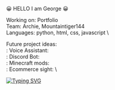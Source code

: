 😀 HELLO I am George 😀

Working on: Portfolio \
Team: Archie, Mountaintiger144 \
Languages: python, html, css, javascript \

Future project ideas: \
    : Voice Assistant:  \
    : Discord Bot: \
    : Minecraft mods: \
    : Ecommerce sight: \

[![Typing SVG](https://readme-typing-svg.herokuapp.com?color=%2336BCF7&lines=I+am+a+full+stack+developer;CSS%3A+True;%3Chtml+class%3D%22True%22%3E;const+javascript+%3D+True;python+%3D+True)](https://git.io/typing-svg)